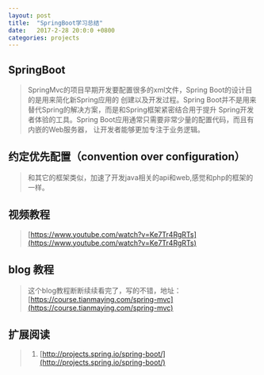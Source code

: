 ```yaml
---
layout: post
title:  "SpringBoot学习总结"
date:   2017-2-28 20:0:0 +0800
categories: projects
---
```


## SpringBoot
>SpringMvc的项目早期开发要配置很多的xml文件，Spring Boot的设计目的是用来简化新Spring应用的
创建以及开发过程。Spring Boot并不是用来替代Spring的解决方案，而是和Spring框架紧密结合用于提升
Spring开发者体验的工具。Spring Boot应用通常只需要非常少量的配置代码，而且有内嵌的Web服务器，
让开发者能够更加专注于业务逻辑。

## 约定优先配置（convention over configuration）
>和其它的框架类似，加速了开发java相关的api和web,感觉和php的框架的一样。

## 视频教程
>[https://www.youtube.com/watch?v=Ke7Tr4RgRTs](https://www.youtube.com/watch?v=Ke7Tr4RgRTs)

## blog 教程
>这个blog教程断断续续看完了，写的不错，地址：[https://course.tianmaying.com/spring-mvc](https://course.tianmaying.com/spring-mvc)

   
## 扩展阅读  
>1. [http://projects.spring.io/spring-boot/](http://projects.spring.io/spring-boot/) 
